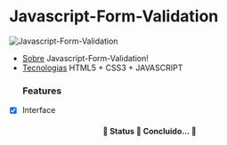 # Javascript-Form-Validation

![Javascript-Form-Validation](https://media.giphy.com/media/F3UIJRQxtI2y2M3ssj/giphy.gif)

<!--ts-->
   * [Sobre](#Sobre)
     Javascript-Form-Validation!
   * [Tecnologias](#tecnologias)
     HTML5 + CSS3 + JAVASCRIPT
     ### Features

- [x] Interface

<h4 align="center"> 
	🚧  Status 🚀 Concluido...  🚧
</h4>
